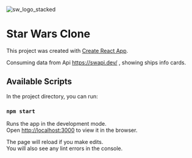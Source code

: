 ![sw_logo_stacked](https://user-images.githubusercontent.com/59293758/136673924-af35a6f4-d06f-4e7c-81d4-3f8d1d6668fb.png)
# Star Wars Clone 

This project was created with [Create React App](https://github.com/facebook/create-react-app).

Consuming data from Api https://swapi.dev/ , showing ships info cards. 

## Available Scripts

In the project directory, you can run:

### `npm start`

Runs the app in the development mode.\
Open [http://localhost:3000](http://localhost:3000) to view it in the browser.

The page will reload if you make edits.\
You will also see any lint errors in the console.

